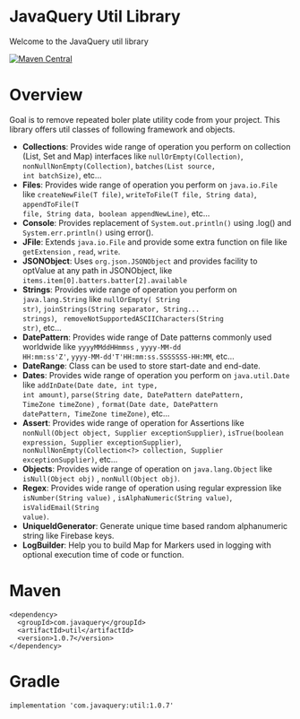 # JavaQuery Util Library

Welcome to the JavaQuery util library

[![Maven Central](https://maven-badges.herokuapp.com/maven-central/com.javaquery/util/badge.svg)](https://maven-badges.herokuapp.com/maven-central/com.javaquery/util)

# Overview

Goal is to remove repeated boler plate utility code from your project. This library offers util classes of following
framework and objects.

- <b>Collections</b>: Provides wide range of operation you perform on collection (List, Set and Map) interfaces
  like <code>nullOrEmpty(Collection)</code>, <code>nonNullNonEmpty(Collection)</code>, <code>batches(List<T> source, int
  batchSize)</code>, etc...
- <b>Files</b>: Provides wide range of operation you perform on <code>java.io.File</code> like <code>createNewFile(T
  file)</code>, <code>writeToFile(T file, String data)</code>, <code>appendToFile(T file, String data, boolean
  appendNewLine)</code>, etc...
- <b>Console</b>: Provides replacement of <code>System.out.println()</code> using .log() and <code>
  System.err.println()</code> using error().
- <b>JFile</b>: Extends <code>java.io.File</code> and provide some extra function on file like <code>getExtension</code>
  , <code>read</code>, <code>write</code>.
- <b>JSONObject</b>: Uses <code>org.json.JSONObject</code> and provides facility to optValue at any path in JSONObject,
  like <code>items.item[0].batters.batter[2].available</code>
- <b>Strings</b>: Provides wide range of operation you perform on <code>java.lang.String</code> like <code>nullOrEmpty(
  String str)</code>, <code>joinStrings(String separator, String... strings)</code>, <code>
  removeNotSupportedASCIICharacters(String str)</code>, etc...
- <b>DatePattern</b>: Provides wide range of Date patterns commonly used worldwide like <code>yyyyMMddHHmmss</code>
  , <code>yyyy-MM-dd HH:mm:ss'Z'</code>, <code>yyyy-MM-dd'T'HH:mm:ss.SSSSSSS-HH:MM</code>, etc...
- <b>DateRange</b>: Class can be used to store start-date and end-date.
- <b>Dates</b>: Provides wide range of operation you perform on <code>java.util.Date</code> like <code>addInDate(Date
  date, int type, int amount)</code>, <code>parse(String date, DatePattern datePattern, TimeZone timeZone)</code>
  , <code>format(Date date, DatePattern datePattern, TimeZone timeZone)</code>, etc...
- <b>Assert</b>: Provides wide range of operation for Assertions like <code>nonNull(Object object, Supplier<T>
  exceptionSupplier)</code>, <code>isTrue(boolean expression, Supplier<T> exceptionSupplier)</code>, <code>
  nonNullNonEmpty(Collection<?> collection, Supplier<T> exceptionSupplier)</code>, etc...
- <b>Objects</b>: Provides wide range of operation on <code>java.lang.Object</code> like <code>isNull(Object obj)</code>
  , <code>nonNull(Object obj)</code>.
- <b>Regex</b>: Provides wide range of operation using regular expression like <code>isNumber(String value)</code>
  , <code>isAlphaNumeric(String value)</code>, <code>isValidEmail(String value)</code>.
- <b>UniqueIdGenerator</b>: Generate unique time based random alphanumeric string like Firebase keys.
- <b>LogBuilder</b>: Help you to build Map for Markers used in logging with optional execution time of code or function.

# Maven

```
<dependency>
  <groupId>com.javaquery</groupId>
  <artifactId>util</artifactId>
  <version>1.0.7</version>
</dependency>
``` 

# Gradle

```
implementation 'com.javaquery:util:1.0.7'
```
